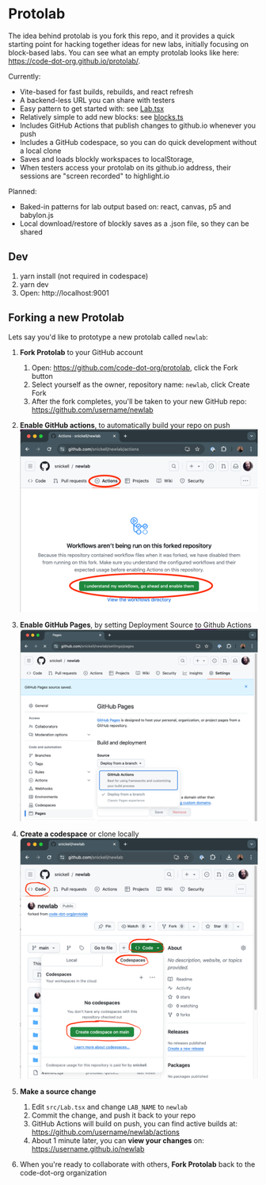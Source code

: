# Protolab

The idea behind protolab is you fork this repo, and it provides a quick starting point for
hacking together ideas for new labs, initially focusing on block-based labs. You can see what an
empty protolab looks like here: https://code-dot-org.github.io/protolab/.

Currently:
- Vite-based for fast builds, rebuilds, and react refresh
- A backend-less URL you can share with testers
- Easy pattern to get started with: see [Lab.tsx](./src/Lab.tsx)
- Relatively simple to add new blocks: see [blocks.ts](./src/blocks.ts)
- Includes GitHub Actions that publish changes to github.io whenever you push
- Includes a GitHub codespace, so you can do quick development without a local clone
- Saves and loads blockly workspaces to localStorage, 
- When testers access your protolab on its github.io address, their sessions are "screen recorded" to highlight.io

Planned:
- Baked-in patterns for lab output based on: react, canvas, p5 and babylon.js
- Local download/restore of blockly saves as a .json file, so they can be shared

## Dev

1. yarn install (not required in codespace)
1. yarn dev
1. Open: http://localhost:9001

## Forking a new Protolab

Lets say you'd like to prototype a new protolab called `newlab`:

1. **Fork Protolab** to your GitHub account
   1. Open: https://github.com/code-dot-org/protolab, click the Fork button
   1. Select yourself as the owner, repository name: `newlab`, click Create Fork
   1. After the fork completes, you'll be taken to your new GitHub repo: https://github.com/username/newlab

1. **Enable GitHub actions**, to automatically build your repo on push
  ![Enable Github Actions](./docs/img/enable-github-actions.png)

1. **Enable GitHub Pages**, by setting Deployment Source to Github Actions
  ![Enable Github Pages](./docs/img/enable-github-pages.png)

1. **Create a codespace** or clone locally
  ![Create Codespace](./docs/img/create-codespace.png)

1. **Make a source change**
   1. Edit `src/Lab.tsx` and change `LAB_NAME` to `newlab`
   1. Commit the change, and push it back to your repo
   1. GitHub Actions will build on push, you can find active builds at: https://github.com/username/newlab/actions
   1. About 1 minute later, you can **view your changes** on: https://username.github.io/newlab

1. When you're ready to collaborate with others, **Fork Protolab** back to the code-dot-org organization